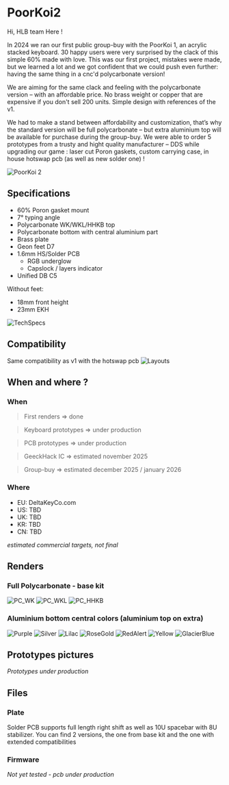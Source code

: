 # PoorKoi2

Hi, HLB team Here !

In 2024 we ran our first public group-buy with the PoorKoi 1, an acrylic stacked keyboard. 30 happy users were very surprised by the clack of this simple 60% made with love. This was our first project, mistakes were made, but we learned a lot and we got confident that we could push even further: having the same thing in a cnc'd polycarbonate version!

We are aiming for the same clack and feeling with the polycarbonate version – with an affordable price. No brass weight or copper that are expensive if you don't sell 200 units. Simple design with references of the v1.

We had to make a stand between affordability and customization, that’s why the standard version will be full polycarbonate – but extra aluminium top will be available for purchase during the group-buy.
We were able to order 5 prototypes from a trusty and hight quality manufacturer – DDS while upgrading our game : laser cut Poron gaskets, custom carrying case, in house hotswap pcb (as well as new solder one) !

![PoorKoi 2](img/commercial.jpg)

## Specifications
- 60% Poron gasket mount
- 7° typing angle
- Polycarbonate WK/WKL/HHKB top
- Polycarbonate bottom with central aluminium part
- Brass plate
- Geon feet D7
- 1.6mm HS/Solder PCB
  - RGB underglow
  - Capslock / layers indicator
- Unified DB C5

Without feet:
- 18mm front height
- 23mm EKH

![TechSpecs](img/techdraw.png)

## Compatibility
Same compatibility as v1 with the hotswap pcb
![Layouts](img/compatibility.png)

## When and where ?
### When
> First renders => done

> Keyboard prototypes => under production

> PCB prototypes => under production

> GeeckHack IC => estimated november 2025

> Group-buy => estimated december 2025 / january 2026

### Where
- EU: DeltaKeyCo.com
- US: TBD
- UK: TBD
- KR: TBD
- CN: TBD

*estimated commercial targets, not final*

## Renders
### Full Polycarbonate - base kit
![PC_WK](img/commercial00.jpg)
![PC_WKL](img/commercial01.jpg)
![PC_HHKB](img/commercial02.jpg)
### Aluminium bottom central colors (aluminium top on extra)
![Purple](img/commercial09.jpg)
![Silver](img/commercial03.jpg)
![Lilac](img/commercial04.jpg)
![RoseGold](img/commercial05.jpg)
![RedAlert](img/commercial06.jpg)
![Yellow](img/commercial07.jpg)
![GlacierBlue](img/commercial08.jpg)

## Prototypes pictures
*Prototypes under production*
## Files
### Plate
Solder PCB supports full length right shift as well as 10U spacebar with 8U stabilizer.
You can find 2 versions, the one from base kit and the one with extended compatibilities
### Firmware
*Not yet tested - pcb under production*
